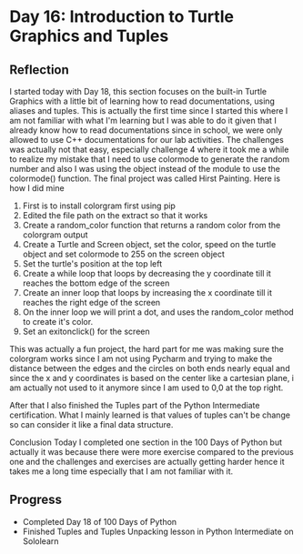 # Day 16: Introduction to Turtle Graphics and Tuples 
## Reflection
  I started today with Day 18, this section focuses on the built-in Turtle Graphics with a little bit of learning how to read documentations, using aliases and tuples. This is actually the first time since I started this where I am not familiar with what I'm learning but I was able to do it given that I already know how to read documentations since in school, we were only allowed to use C++ documentations for our lab activities. The challenges was actually not that easy, especially challenge 4 where it took me a while to realize my mistake that I need to use colormode to generate the random number and also I was using the object instead of the module to use the colormode() function. The final project was called Hirst Painting. Here is how I did mine
  1. First is to install colorgram first using pip
  2. Edited the file path on the extract so that it works
  3. Create a random_color function that returns a random color from the colorgram output
  4. Create a Turtle and Screen object, set the color, speed on the turtle object and set colormode to 255 on the screen object
  5. Set the turtle's position at the top left
  6. Create a while loop that loops by decreasing the y coordinate till it reaches the bottom edge of the screen
  7. Create an inner loop that loops by increasing the x coordinate till it reaches the right edge of the screen
  8. On the inner loop we will print a dot, and uses the random_color method to create it's color.
  9. Set an exitonclick() for the screen

  This was actually a fun project, the hard part for me was making sure the colorgram works since I am not using Pycharm and trying to make the distance between the edges and the circles on both ends nearly equal and since the x and y coordinates is based on the center like a cartesian plane, i am actually not used to it anymore since I am used to 0,0 at the top right. 

  After that I also finished the Tuples part of the Python Intermediate certification. What I mainly learned is that values of tuples can't be change so can consider it like a final data structure.

  Conclusion
  Today I completed one section in the 100 Days of Python but actually it was because there were more exercise compared to the previous one and the challenges and exercises are actually getting harder hence it takes me a long time especially that I am not familiar with it.


## Progress
 - Completed Day 18 of 100 Days of Python
 - Finished Tuples and Tuples Unpacking lesson in Python Intermediate on Sololearn
